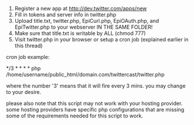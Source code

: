 1. Register a new app at http://dev.twitter.com/apps/new
2. Fill in tokens and server info in twitter.php
3. Upload title.txt, twitter.php, EpiCurl.php, EpiOAuth.php, and EpiTwitter.php to your webserver IN THE SAME FOLDER!
4. Make sure that title.txt is writable by ALL (chmod 777)
5. Visit twitter.php in your browser or setup a cron job (explained earlier in this thread)

cron job example:

*/3 * * * * php /home/username/public_html/domain.com/twittercast/twitter.php

where the number '3' means that it will fire every 3 mins. you may change to your desire.

please also note that this script may not work with your hosting provider.
some hosting providers have specific php configurations that are missing some of the requirements needed for this script to work.
